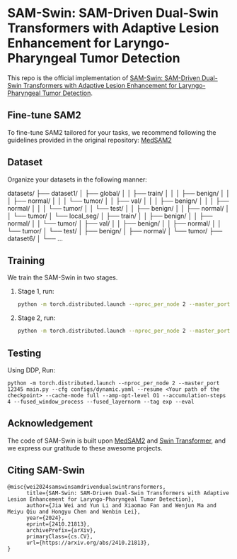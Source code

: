 # SAM-Swin: SAM-Driven Dual-Swin Transformers with Adaptive Lesion Enhancement for Laryngo-Pharyngeal Tumor Detection

This repo is the official implementation of [SAM-Swin: SAM-Driven Dual-Swin Transformers with Adaptive Lesion Enhancement for Laryngo-Pharyngeal Tumor Detection](https://arxiv.org/abs/2410.21813).


## Fine-tune SAM2

To fine-tune SAM2 tailored for your tasks, we recommend following the guidelines provided in the original repository: [MedSAM2](https://github.com/bowang-lab/MedSAM/tree/MedSAM2)


## Dataset

Organize your datasets in the following manner:

datasets/
├── dataset1/
│   ├── global/
│   │   ├── train/
│   │   │   ├── benign/
│   │   │   ├── normal/
│   │   │   └── tumor/
│   │   ├── val/
│   │   │   ├── benign/
│   │   │   ├── normal/
│   │   │   └── tumor/
│   │   └── test/
│   │       ├── benign/
│   │       ├── normal/
│   │       └── tumor/
│   └── local_seg/
│       ├── train/
│       │   ├── benign/
│       │   ├── normal/
│       │   └── tumor/
│       ├── val/
│       │   ├── benign/
│       │   ├── normal/
│       │   └── tumor/
│       └── test/
│           ├── benign/
│           ├── normal/
│           └── tumor/
├── dataset6/
│   └── ...


## Training

We train the SAM-Swin in two stages.

1. Stage 1, run:

   ```bash
   python -m torch.distributed.launch --nproc_per_node 2 --master_port 12345 main.py --cfg configs/dynamic.yaml --batch-size 32 --pretrained swinv2_base_patch4_window16_256.pth --cache-mode full --amp-opt-level O1 --accumulation-steps 4 --fused_window_process --fused_layernorm --tag exp
   ```

2. Stage 2, run:

   ```bash
   python -m torch.distributed.launch --nproc_per_node 2 --master_port 12345 main.py --cfg configs/ft_baseline.yaml --batch-size 32 --pretrained <Your path of latest checkpoint at the Stage 1> --cache-mode full --amp-opt-level O1 --accumulation-steps 4 --fused_window_process --fused_layernorm --tag exp_ft
   ```


## Testing

Using DDP, Run:

```
python -m torch.distributed.launch --nproc_per_node 2 --master_port 12345 main.py --cfg configs/dynamic.yaml --resume <Your path of the checkpoint> --cache-mode full --amp-opt-level O1 --accumulation-steps 4 --fused_window_process --fused_layernorm --tag exp --eval
```


## Acknowledgement

The code of SAM-Swin is built upon [MedSAM2](https://github.com/bowang-lab/MedSAM/tree/MedSAM2) and [Swin Transformer](https://github.com/microsoft/Swin-Transformer?tab=readme-ov-file), and we express our gratitude to these awesome projects.


## Citing SAM-Swin

```
@misc{wei2024samswinsamdrivendualswintransformers,
      title={SAM-Swin: SAM-Driven Dual-Swin Transformers with Adaptive Lesion Enhancement for Laryngo-Pharyngeal Tumor Detection}, 
      author={Jia Wei and Yun Li and Xiaomao Fan and Wenjun Ma and Meiyu Qiu and Hongyu Chen and Wenbin Lei},
      year={2024},
      eprint={2410.21813},
      archivePrefix={arXiv},
      primaryClass={cs.CV},
      url={https://arxiv.org/abs/2410.21813}, 
}
```
